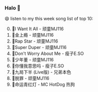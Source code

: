 

### Halo 👋

😄 listen to my this week song list of top 10:

0. 🌈I Want It All - 顽童MJ116
1. 🌈金上瘾 - 顽童MJ116
2. 🌈Rap Star - 顽童MJ116
3. 🌈Super Duper - 顽童MJ116
4. 🌈Don't Worry About Me - 瘦子E.SO
5. 🌈少年董 - 顽童MJ116
6. 🌈你懂我意思吗 - 瘦子E.SO
7. 🌈九局下半 (Live版) - 兄弟本色
8. 🌈脱罪 - 顽童MJ116
9. 🌈命运青红灯 - MC HotDog 热狗

